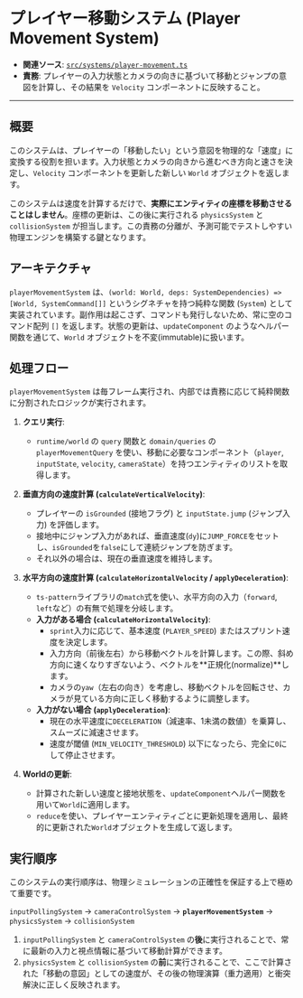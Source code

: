 # プレイヤー移動システム (Player Movement System)

-   **関連ソース**: [`src/systems/player-movement.ts`](../../src/systems/player-movement.ts)
-   **責務**: プレイヤーの入力状態とカメラの向きに基づいて移動とジャンプの意図を計算し、その結果を `Velocity` コンポーネントに反映すること。

---

## 概要

このシステムは、プレイヤーの「移動したい」という意図を物理的な「速度」に変換する役割を担います。入力状態とカメラの向きから進むべき方向と速さを決定し、`Velocity` コンポーネントを更新した新しい `World` オブジェクトを返します。

このシステムは速度を計算するだけで、**実際にエンティティの座標を移動させることはしません**。座標の更新は、この後に実行される `physicsSystem` と `collisionSystem` が担当します。この責務の分離が、予測可能でテストしやすい物理エンジンを構築する鍵となります。

## アーキテクチャ

`playerMovementSystem` は、`(world: World, deps: SystemDependencies) => [World, SystemCommand[]]` というシグネチャを持つ純粋な関数 (`System`) として実装されています。副作用は起こさず、コマンドも発行しないため、常に空のコマンド配列 `[]` を返します。状態の更新は、`updateComponent` のようなヘルパー関数を通じて、`World` オブジェクトを不変(immutable)に扱います。

## 処理フロー

`playerMovementSystem` は毎フレーム実行され、内部では責務に応じて純粋関数に分割されたロジックが実行されます。

1.  **クエリ実行**:
    -   `runtime/world` の `query` 関数と `domain/queries` の `playerMovementQuery` を使い、移動に必要なコンポーネント（`player`, `inputState`, `velocity`, `cameraState`）を持つエンティティのリストを取得します。

2.  **垂直方向の速度計算 (`calculateVerticalVelocity`)**:
    -   プレイヤーの `isGrounded` (接地フラグ) と `inputState.jump` (ジャンプ入力) を評価します。
    -   接地中にジャンプ入力があれば、垂直速度(`dy`)に`JUMP_FORCE`をセットし、`isGrounded`を`false`にして連続ジャンプを防ぎます。
    -   それ以外の場合は、現在の垂直速度を維持します。

3.  **水平方向の速度計算 (`calculateHorizontalVelocity` / `applyDeceleration`)**:
    -   `ts-pattern`ライブラリの`match`式を使い、水平方向の入力（`forward`, `left`など）の有無で処理を分岐します。
    -   **入力がある場合 (`calculateHorizontalVelocity`)**:
        -   `sprint`入力に応じて、基本速度 (`PLAYER_SPEED`) またはスプリント速度を決定します。
        -   入力方向（前後左右）から移動ベクトルを計算します。この際、斜め方向に速くなりすぎないよう、ベクトルを**正規化(normalize)**します。
        -   カメラの`yaw`（左右の向き）を考慮し、移動ベクトルを回転させ、カメラが見ている方向に正しく移動するように調整します。
    -   **入力がない場合 (`applyDeceleration`)**:
        -   現在の水平速度に`DECELERATION`（減速率、1未満の数値）を乗算し、スムーズに減速させます。
        -   速度が閾値 (`MIN_VELOCITY_THRESHOLD`) 以下になったら、完全に`0`にして停止させます。

4.  **Worldの更新**:
    -   計算された新しい速度と接地状態を、`updateComponent`ヘルパー関数を用いて`World`に適用します。
    -   `reduce`を使い、プレイヤーエンティティごとに更新処理を適用し、最終的に更新された`World`オブジェクトを生成して返します。

## 実行順序

このシステムの実行順序は、物理シミュレーションの正確性を保証する上で極めて重要です。

`inputPollingSystem` -> `cameraControlSystem` -> **`playerMovementSystem`** -> `physicsSystem` -> `collisionSystem`

1.  `inputPollingSystem` と `cameraControlSystem` の**後**に実行されることで、常に最新の入力と視点情報に基づいて移動計算ができます。
2.  `physicsSystem` と `collisionSystem` の**前**に実行されることで、ここで計算された「移動の意図」としての速度が、その後の物理演算（重力適用）と衝突解決に正しく反映されます。
